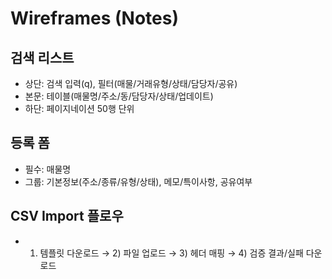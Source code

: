 # Wireframes (Notes)

## 검색 리스트
- 상단: 검색 입력(q), 필터(매물/거래유형/상태/담당자/공유)
- 본문: 테이블(매물명/주소/동/담당자/상태/업데이트)
- 하단: 페이지네이션 50행 단위

## 등록 폼
- 필수: 매물명
- 그룹: 기본정보(주소/종류/유형/상태), 메모/특이사항, 공유여부

## CSV Import 플로우
- 1) 템플릿 다운로드 → 2) 파일 업로드 → 3) 헤더 매핑 → 4) 검증 결과/실패 다운로드
